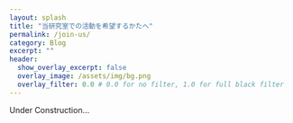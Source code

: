 ```yaml
---
layout: splash
title: "当研究室での活動を希望するかたへ"
permalink: /join-us/
category: Blog
excerpt: ""
header:
  show_overlay_excerpt: false
  overlay_image: /assets/img/bg.png
  overlay_filter: 0.0 # 0.0 for no filter, 1.0 for full black filter
---
```


Under Construction...
